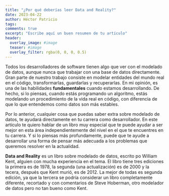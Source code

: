 ```yaml
---
title: "¿Por qué deberías leer Data and Reality?"
date: 2023-04-22
author: Héctor Patricio
tags:
comments: true
excerpt: "Escribe aquí un buen resumen de tu artículo"
header:
  overlay_image: #image
  teaser: #image
  overlay_filter: rgba(0, 0, 0, 0.5)
---
```


Todos los desarrolladores de software tienen algo que ver con el modelado de datos, aunque nunca que trabajar con una base de datos directamente. Gran parte de nuestro trabajo consiste en modelar entidades del mundo real en el código, transformarlas, guardarlas y recuperarlas. En mi opinión, es una de las habilidades **fundamentales** cuando estamos desarrollando. De hecho, si lo piensas, cuando estás programando un algoritmo, estás modelando un procedimiento de la vida real en código, con diferencia de que lo que entendemos como datos son más estables.

Por lo anterior, cualquier cosa que puedas saber extra sobre modelado de datos, te ayudará directamente en tu carrera como desarrollador. En este artículo te quiero hablar de un libro muy especial que te puede ayudar a ser mejor en esta área independientemente del nivel en el que te encuentres en tu carrera. Y si lo piensas más profundamente, puede que te ayude a desarrollar una forma de pensar más adecuada a los problemas que queremos resolver en la actualidad.

**Data and Reality** es un libro sobre modelado de datos, escrito po William Kent, alguien con mucha experiencia en el tema. El libro tiene tres ediciones la primera es de 1978, la segunda (una actualización) es de 2000 y la tecera, después que Kent murió, es de 2012. La mejor de todas es segunda edición, ya que la tercera se podría considerar un libro completamente diferente, recortado y con comentarios de Steve Hoberman, otro modelador de datos pero no tan bueno como Kent.
